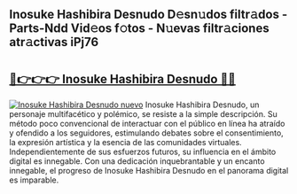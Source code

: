 ## Inosuke Hashibira Desnudo D𝚎sn𝚞dos filtr𝚊dos - Parts-Ndd Vid𝚎os f𝚘tos - N𝚞evas filtr𝚊ciones atr𝚊ctivas iPj76

# <h2><a href="http://mbc8ih8.tromn.icu/?c=Inosuke+Hashibira+Desnudo">🔗👉👉👉 Inosuke Hashibira Desnudo 🔗🔗</a></h2>

[![Inosuke Hashibira Desnudo nuevo](https://i.imgur.com/pEAQMta.gif)](http://mbc8ih8.tromn.icu/?c=Inosuke+Hashibira+Desnudo)
Inosuke Hashibira Desnudo, un personaje multifacético y polémico, se resiste a la simple descripción. Su método poco convencional de interactuar con el público en línea ha atraído y ofendido a los seguidores, estimulando debates sobre el consentimiento, la expresión artística y la esencia de las comunidades virtuales. Independientemente de sus esfuerzos futuros, su influencia en el ámbito digital es innegable. Con una dedicación inquebrantable y un encanto innegable, el progreso de Inosuke Hashibira Desnudo en el panorama digital es imparable.
